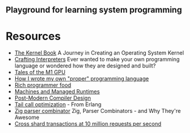 ## Playground for learning system programming


# Resources
* [The Kernel Book](https://539kernel.com/book/index.html) A Journey in Creating an Operating System Kernel
* [Crafting Interpreters](https://craftinginterpreters.com/)  Ever wanted to make your own programming language or wondered how they are designed and built?
* [Tales of the M1 GPU](https://asahilinux.org/2022/11/tales-of-the-m1-gpu/)
* [How I wrote my own "proper" programming language](https://mukulrathi.com/create-your-own-programming-language/intro-to-compiler/)
* [Rich programmer food](https://steve-yegge.blogspot.com/2007/06/rich-programmer-food.html)
* [Machines and Managed Runtimes](http://www.wolczko.com/CS294/index.html)
* [Post-Modern Compiler Design](https://www.cs.purdue.edu/homes/rompf/pmca/vol1/index.html)
* [Tail call optimization](https://erlang.org/pipermail/erlang-questions/2016-October/090663) - From Erlang
* [Zig parser combinator](https://devlog.hexops.com/2021/zig-parser-combinators-and-why-theyre-awesome/) Zig, Parser Combinators - and Why They're Awesome
* [Cross shard transactions at 10 million requests per second](https://dropbox.tech/infrastructure/cross-shard-transactions-at-10-million-requests-per-second)